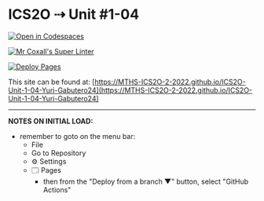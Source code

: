 # ICS2O ⇢ Unit #1-04

[![Open in Codespaces](https://classroom.github.com/assets/launch-codespace-f4981d0f882b2a3f0472912d15f9806d57e124e0fc890972558857b51b24a6f9.svg)](https://classroom.github.com/open-in-codespaces?assignment_repo_id=10167142)

[![Mr Coxall's Super Linter](https://github.com/MTHS-ICS2O-2-2022/ICS2O-Unit-1-04-Yuri-Gabutero24/workflows/Mr%20Coxall's%20Super%20Linter/badge.svg)](https://github.com/MTHS-ICS2O-2-2022/ICS2O-Unit-1-04-Yuri-Gabutero24/actions)

[![Deploy Pages](https://github.com/MTHS-ICS2O-2-2022/ICS2O-Unit-1-04-Yuri-Gabutero24/workflows/Deploy%20Pages/badge.svg)](https://github.com/MTHS-ICS2O-2-2022/ICS2O-Unit-1-04-Yuri-Gabutero24/actions)

This site can be found at: [https://MTHS-ICS2O-2-2022.github.io/ICS2O-Unit-1-04-Yuri-Gabutero24](https://MTHS-ICS2O-2-2022.github.io/ICS2O-Unit-1-04-Yuri-Gabutero24)

---

**NOTES ON INITIAL LOAD:**
- remember to goto on the menu bar:
  - File
  - Go to Repository
  - ⚙ Settings
  - 🗔 Pages
    - then from the "Deploy from a branch ▼" button, select "GitHub Actions"
